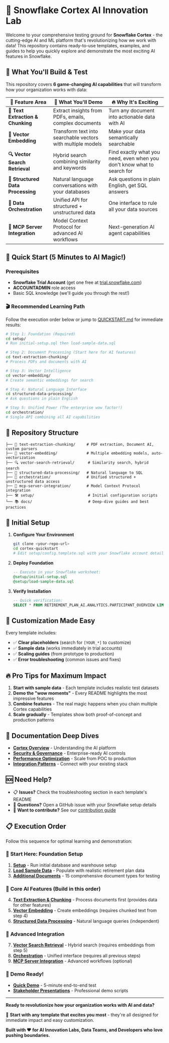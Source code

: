# 🚀 Snowflake Cortex AI Innovation Lab

Welcome to your comprehensive testing ground for **Snowflake Cortex** - the cutting-edge AI and ML platform that's revolutionizing how we work with data! This repository contains ready-to-use templates, examples, and guides to help you quickly explore and demonstrate the most exciting AI features in Snowflake.

## 🎯 What You'll Build & Test

This repository covers **6 game-changing AI capabilities** that will transform how your organization works with data:

| 🧠 Feature Area | 🎪 What You'll Demo | 🔥 Why It's Exciting |
|-----------------|---------------------|----------------------|
| **📄 Text Extraction & Chunking** | Extract insights from PDFs, emails, complex documents | Turn any document into actionable data with AI |
| **🔢 Vector Embedding** | Transform text into searchable vectors with multiple models | Make your data semantically searchable |
| **🔍 Vector Search Retrieval** | Hybrid search combining similarity and keywords | Find exactly what you need, even when you don't know what to search for |
| **💬 Structured Data Processing** | Natural language conversations with your databases | Ask questions in plain English, get SQL answers |
| **🔗 Data Orchestration** | Unified API for structured + unstructured data | One interface to rule all your data sources |
| **🤖 MCP Server Integration** | Model Context Protocol for advanced AI workflows | Next-generation AI agent capabilities |

## 🚀 Quick Start (5 Minutes to AI Magic!)

### Prerequisites
- **Snowflake Trial Account** (get one free at [trial.snowflake.com](https://trial.snowflake.com))
- **ACCOUNTADMIN** role access
- Basic SQL knowledge (we'll guide you through the rest!)

### 🎬 Recommended Learning Path

Follow the execution order below or jump to [QUICKSTART.md](QUICKSTART.md) for immediate results:

```bash
# Step 1: Foundation (Required)
cd setup/
# Run initial-setup.sql then load-sample-data.sql

# Step 2: Document Processing (Start here for AI features)
cd text-extraction-chunking/
# Process PDFs and documents with AI

# Step 3: Vector Intelligence  
cd vector-embedding/
# Create semantic embeddings for search

# Step 4: Natural Language Interface
cd structured-data-processing/
# Ask questions in plain English

# Step 5: Unified Power (The enterprise wow factor!)
cd orchestration/
# Single API combining all AI capabilities
```

## 📁 Repository Structure

```
├── 📄 text-extraction-chunking/     # PDF extraction, Document AI, custom parsers
├── 🔢 vector-embedding/             # Multiple embedding models, auto-vectorization  
├── 🔍 vector-search-retrieval/      # Similarity search, hybrid search
├── 💬 structured-data-processing/   # Natural language to SQL
├── 🔗 orchestration/                # Unified structured + unstructured data access
├── 🤖 mcp-server-integration/       # Model Context Protocol integration
├── 🛠️ setup/                        # Initial configuration scripts
└── 📚 docs/                         # Deep-dive guides and best practices
```

## 🔧 Initial Setup

1. **Configure Your Environment**
   ```bash
   git clone <your-repo-url>
   cd cortex-quickstart
   # Edit setup/config.template.sql with your Snowflake account details
   ```

2. **Deploy Foundation**
   ```sql
   -- Execute in your Snowflake worksheet:
   @setup/initial-setup.sql
   @setup/load-sample-data.sql
   ```

3. **Verify Installation**
   ```sql
   -- Quick verification:
   SELECT * FROM RETIREMENT_PLAN_AI.ANALYTICS.PARTICIPANT_OVERVIEW LIMIT 5;
   ```

## 🎨 Customization Made Easy

Every template includes:
- ✅ **Clear placeholders** (search for `[YOUR_*]` to customize)
- ✅ **Sample data** (works immediately in trial accounts)
- ✅ **Scaling guides** (from prototype to production)
- ✅ **Error troubleshooting** (common issues and fixes)

## 🔥 Pro Tips for Maximum Impact

1. **Start with sample data** - Each template includes realistic test datasets
2. **Demo the "wow moments"** - Every README highlights the most impressive features
3. **Combine features** - The real magic happens when you chain multiple Cortex capabilities
4. **Scale gradually** - Templates show both proof-of-concept and production patterns

## 📖 Documentation Deep Dives

- **[Cortex Overview](docs/cortex-overview.md)** - Understanding the AI platform
- **[Security & Governance](docs/security.md)** - Enterprise-ready AI controls
- **[Performance Optimization](docs/performance.md)** - Scale from POC to production
- **[Integration Patterns](docs/integrations.md)** - Connect with your existing stack

## 🆘 Need Help?

- 📋 **Issues?** Check the troubleshooting section in each template's README
- 💬 **Questions?** Open a GitHub issue with your Snowflake setup details
- 🚀 **Want to contribute?** See our [contribution guide](CONTRIBUTING.md)

## 📋 Execution Order

Follow this sequence for optimal learning and demonstration:

### 🥇 **Start Here**: Foundation Setup
1. **[Setup](setup/)** - Run initial database and warehouse setup
2. **[Load Sample Data](setup/load-sample-data.sql)** - Populate with realistic retirement plan data
3. **[Additional Documents](setup/additional-sample-documents.sql)** - 15 comprehensive document types for testing

### 🥈 **Core AI Features** (Build in this order)
4. **[Text Extraction & Chunking](text-extraction-chunking/)** - Process documents first (provides data for other features)
5. **[Vector Embedding](vector-embedding/)** - Create embeddings (requires chunked text from step 4)
6. **[Structured Data Processing](structured-data-processing/)** - Natural language queries (independent)

### 🥉 **Advanced Integration** 
7. **[Vector Search Retrieval](vector-search-retrieval/)** - Hybrid search (requires embeddings from step 5)
8. **[Orchestration](orchestration/)** - Unified interface (requires all previous steps)
9. **[MCP Server Integration](mcp-server-integration/)** - Advanced workflows (optional)

### 🎯 **Demo Ready!**
- **[Quick Demo](QUICKSTART.md)** - 5-minute end-to-end test
- **[Stakeholder Presentations](DEMO_SCENARIOS.md)** - Professional demo scripts

---

**Ready to revolutionize how your organization works with AI and data?** 

🎯 **Start with any template that excites you most** - they're all designed for immediate impact and easy customization.

**Built with ❤️ for AI Innovation Labs, Data Teams, and Developers who love pushing boundaries.**